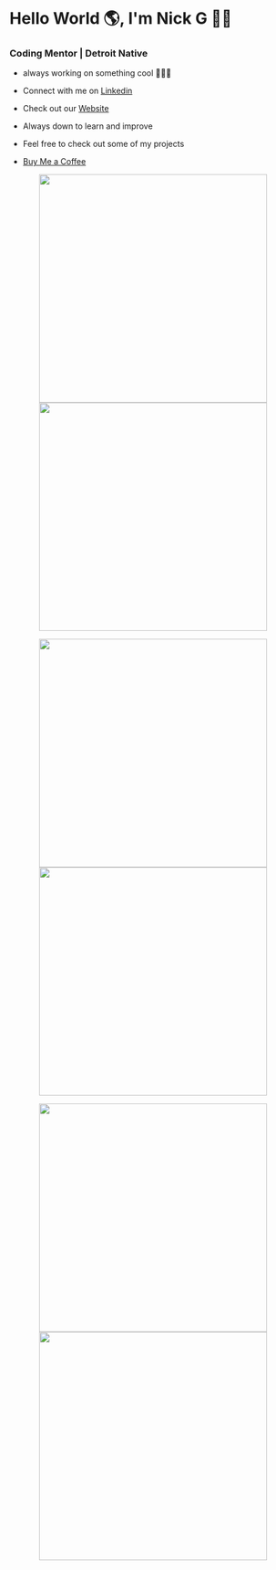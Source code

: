 # Hello World 🌎, I'm Nick G 👋🏾
### Coding Mentor | Detroit Native


- always working on something cool 👨🏾‍💻
  
- Connect with me on [Linkedin](https://www.linkedin.com/in/nicholas-gordon-406394bb/)
  
- Check out our [Website](https://www.detroitdevs.net)

- Always down to learn and improve

- Feel free to check out some of my projects

- [Buy Me a Coffee](https://buymeacoffee.com/devnickg)

<p align="center">
  <img src="https://github.com/user-attachments/assets/d0829247-929d-4902-a034-d923ce2cb3d6" width="400">
  <img src="https://github.com/user-attachments/assets/555f7940-2b97-409a-9f1e-07c8a2795ed9" width="400">
</p>
<p align="center">
  <img src="https://github.com/user-attachments/assets/611d2b03-b4a3-4f0f-9a42-7737355e35c4" width="400">
  <img src="https://github.com/user-attachments/assets/00399bd0-2776-4b26-802b-9cba1fdc0f1c" width="400"> 
</p>

<p align="center">
  <img src="https://github.com/user-attachments/assets/3a269e93-eab3-4a1f-b077-e8a68234ca12" width="400">
    <img src="https://github.com/user-attachments/assets/cdc6048f-73aa-45c4-b4d8-1d86088314d6" width="400">
</p>

